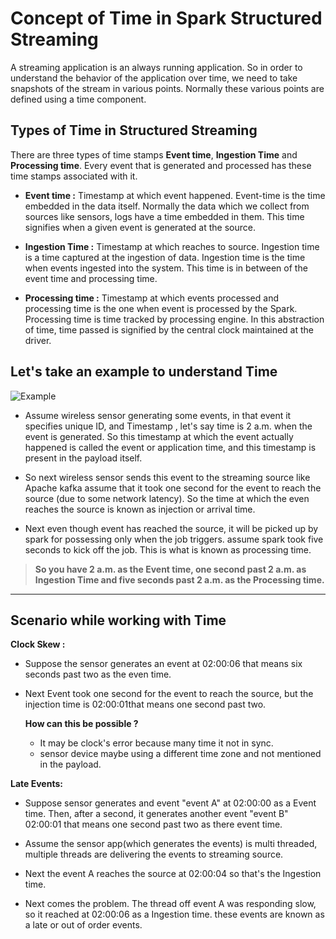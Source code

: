 
# Concept of Time in Spark Structured Streaming

A streaming application is an always running application. So in order to understand the behavior of the application over time, we need to take snapshots of the stream in various points. Normally these various points are defined using a time component.

## Types of Time in Structured Streaming
There are three types of time stamps **Event time**, **Ingestion Time** and **Processing time**. Every event that is generated and processed has these time stamps associated with it.

 - **Event time :**  Timestamp at which event happened. Event-time is the time embedded in the data itself. Normally the data which we collect from sources like sensors, logs have a time embedded in them. This time signifies when a given event is generated at the source.
   
 - **Ingestion Time :** Timestamp at which reaches to source. Ingestion time is a time captured at the ingestion of data. Ingestion time is the time when events ingested into the system. This time is in between of the event time and processing time.
 - **Processing time :** Timestamp at which events processed and processing time is the one when event is processed by the Spark. Processing time is time tracked by processing engine. In this abstraction of time, time passed is signified by the central clock maintained at the driver.

## Let's take an example to understand Time
![Example](https://github.com/gurditsingh/blog/blob/gh-pages/_screenshots/Streaming.jpg?raw=true)

 - Assume wireless sensor generating some events, in that event it specifies unique ID, and Timestamp , let's say time is 2 a.m. when the event is generated. So this timestamp at which the event actually happened is called the event or application time, and this timestamp is present in the payload itself.
 
 - So next wireless sensor sends this event to the streaming source like Apache kafka assume that it took one second for the event to reach the source (due to some network latency). So the time at which the even reaches the source is known as injection or arrival time.
 
 - Next even though event has reached the source, it will be picked up by spark for possessing only when the job triggers. assume spark took five seconds to kick off the job. This is what is known as processing time.
 

> **So you have 2 a.m. as the Event time, one second past 2 a.m. as Ingestion Time and five seconds past 2 a.m. as the Processing time.**


------------

## Scenario while working with Time

**Clock Skew :**

 - Suppose the sensor generates an event at 02:00:06 that means six seconds past two as the even time.
 - Next Event took one second for the event to reach the source, but the injection time is 02:00:01that means one second past two.

	**How can this be possible ?**
	
	 - It may be clock's error because many time it not in sync.
	 - sensor device maybe using a different time zone and not mentioned in the payload.
	
**Late Events:** 

 - Suppose sensor generates and event "event A" at 02:00:00 as a Event time. Then, after a second, it generates another event "event B" 02:00:01 that means one second past two as there event time.

 - Assume the sensor app(which generates the events) is multi threaded,
   multiple threads are delivering the events to streaming source.
   
 - Next the event A reaches the source at 02:00:04 so that's the
   Ingestion time.

 - Next comes the problem. The thread off event A was responding slow,
   so it reached at 02:00:06 as a Ingestion time. these events are known
   as a late or out of order events.

   

<!--stackedit_data:
eyJoaXN0b3J5IjpbLTY3NTI1NjgsLTIzNDM4OTQwLC0yMDgyOT
UzMjQwLDg5MzE5MDgyOSwtMTk2NDI1NzUxOSwtMTcyMDMzNDk1
OSwtMTA1NjY3MjE5MiwxNDIwNzk4NTYxLDg1NzM0NTM0MiwzOT
kzODQzNiwxOTY2NDAyNzc2LDE4NjM4ODg5OTcsNzUyMjEwMzc1
LC0yOTk2NjEyNjksLTE1MjIzNDEyODcsLTQ3NDQ2NzEyMSw4NT
g2MjA0NjQsNzg3MTI3MjUxLC0xODQ3Njk2Mzc3LC0xNjkzMTM4
MzUxXX0=
-->
